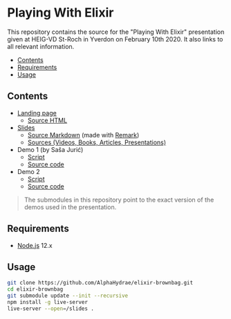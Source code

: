 # Playing With Elixir

This repository contains the source for the "Playing With Elixir" presentation
given at HEIG-VD St-Roch in Yverdon on February 10th 2020. It also links to all
relevant information.

<!-- START doctoc generated TOC please keep comment here to allow auto update -->
<!-- DON'T EDIT THIS SECTION, INSTEAD RE-RUN doctoc TO UPDATE -->


- [Contents](#contents)
- [Requirements](#requirements)
- [Usage](#usage)

<!-- END doctoc generated TOC please keep comment here to allow auto update -->



## Contents

* [Landing page](https://alphahydrae.github.io/elixir-brownbag/)
  * [Source HTML](./index.html)
* [Slides](https://alphahydrae.github.io/elixir-brownbag/slides/)
  * [Source Markdown](./slides/SLIDES.md) (made with [Remark](https://remarkjs.com/))
  * [Sources (Videos, Books, Articles, Presentations)](./slides/SLIDES.md#sources)
* Demo 1 (by Saša Jurić)
  * [Script](./DEMO-1.md)
  * [Source code](https://github.com/sasa1977/demo_system)
* Demo 2
  * [Script](./DEMO-2.md)
  * [Source code](https://github.com/AlphaHydrae/boardr)

> The submodules in this repository point to the exact version of the demos used
> in the presentation.



## Requirements

* [Node.js](https://nodejs.org) 12.x



## Usage

```bash
git clone https://github.com/AlphaHydrae/elixir-brownbag.git
cd elixir-brownbag
git submodule update --init --recursive
npm install -g live-server
live-server --open=/slides .
```